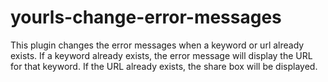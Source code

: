 # yourls-change-error-messages
This plugin changes the error messages when a keyword or url already exists.  If a keyword already exists, the error message will display the URL for that keyword.  If the URL already exists, the share box will be displayed.
